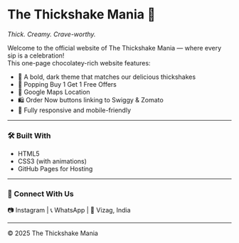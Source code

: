 # The Thickshake Mania 🍫

*Thick. Creamy. Crave-worthy.*

Welcome to the official website of The Thickshake Mania — where every sip is a celebration!  
This one-page chocolatey-rich website features:

- 🍫 A bold, dark theme that matches our delicious thickshakes
- 🎁 Popping Buy 1 Get 1 Free Offers
- 📍 Google Maps Location
- 🛍️ Order Now buttons linking to Swiggy & Zomato
- 📱 Fully responsive and mobile-friendly

---

### 🛠️ Built With
- HTML5
- CSS3 (with animations)
- GitHub Pages for Hosting

---

### 🤝 Connect With Us
📷 Instagram | 📞 WhatsApp | 📍 Vizag, India

---

© 2025 The Thickshake Mania
